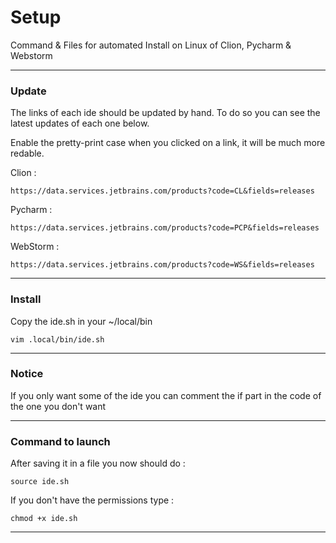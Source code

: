 # Setup
Command &amp; Files for automated Install on Linux of Clion, Pycharm &amp; Webstorm

---

### Update

The links of each ide should be updated by hand. To do so you can see the latest updates of each one below.

Enable the pretty-print case when you clicked on a link, it will be much more redable. 

Clion :
```
https://data.services.jetbrains.com/products?code=CL&fields=releases
```

Pycharm :
```
https://data.services.jetbrains.com/products?code=PCP&fields=releases
```

WebStorm :
```
https://data.services.jetbrains.com/products?code=WS&fields=releases
```

---

### Install
Copy the ide.sh in your ~/local/bin 

```
vim .local/bin/ide.sh
```

---

### Notice

If you only want some of the ide you can comment the if part in the code of the one you don't want

---

### Command to launch

After saving it in a file you now should do :
```
source ide.sh
```
If you don't have the permissions type :

```
chmod +x ide.sh
```
---
